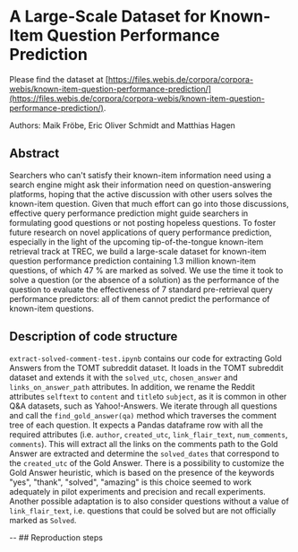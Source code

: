 # A Large-Scale Dataset for Known-Item Question Performance Prediction

Please find the dataset at [https://files.webis.de/corpora/corpora-webis/known-item-question-performance-prediction/](https://files.webis.de/corpora/corpora-webis/known-item-question-performance-prediction/).

Authors: Maik Fröbe, Eric Oliver Schmidt and Matthias Hagen

## Abstract
Searchers who can't satisfy their known-item information need using a search engine might ask their information need on question-answering platforms, hoping that the active discussion with other users solves the known-item question. Given that much effort can go into those discussions, effective query performance prediction might guide searchers in formulating good questions or not posting hopeless questions. To foster future research on novel applications of query performance prediction, especially in the light of the upcoming tip-of-the-tongue known-item retrieval track at TREC, we build a large-scale dataset for known-item question performance prediction containing 1.3 million known-item questions, of which 47 % are marked as solved. We use the time it took to solve a question (or the absence of a solution) as the performance of the question to evaluate the effectiveness of 7 standard pre-retrieval query performance predictors: all of them cannot predict the performance of known-item questions.

## Description of code structure
`extract-solved-comment-test.ipynb` contains our code for extracting Gold Answers from the TOMT subreddit dataset. It loads in the TOMT subreddit dataset and extends it with the `solved_utc`, `chosen_answer` and `links_on_answer_path` attributes.
In addition, we rename the Reddit attributes `selftext` to `content` and `title`to `subject`, as it is common in other Q&A datasets, such as Yahoo!-Answers.
We iterate through all questions and call the `find_gold_answer(qa)` method which traverses the comment tree of each question. It expects a Pandas dataframe row with all the required attributes (i.e. `author`, `created_utc`, `link_flair_text`, `num_comments`, `comments`).
This will extract all the links on the comments path to the Gold Answer are extracted and determine the `solved_dates` that correspond to the `created_utc` of the Gold Answer.
There is a possibility to customize the Gold Answer heuristic, which is based on the presence of the keywords "yes", "thank", "solved", "amazing" is this choice seemed to work adequately in pilot experiments and precision and recall experiments. Another possible adaptation is to also consider questions without a value of `link_flair_text`, i.e. questions that could be solved but are not officially marked as `Solved`.

-- ## Reproduction steps
